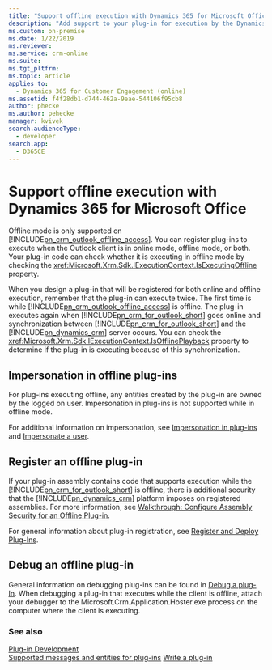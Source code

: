 ```yaml
---
title: "Support offline execution with Dynamics 365 for Microsoft Office (Developer Guide for Dynamics 365 Customer Engagement (on-premises)) | MicrosoftDocs"
description: "Add support to your plug-in for execution by the Dynamics 365 for Microsoft Office Outlook with Offline Access while the client is offline."
ms.custom: on-premise
ms.date: 1/22/2019
ms.reviewer: 
ms.service: crm-online
ms.suite: 
ms.tgt_pltfrm: 
ms.topic: article
applies_to: 
  - Dynamics 365 for Customer Engagement (online)
ms.assetid: f4f28db1-d744-462a-9eae-544106f95cb8
author: phecke
ms.author: pehecke
manager: kvivek
search.audienceType: 
  - developer
search.app: 
  - D365CE
---
```

# Support offline execution with Dynamics 365 for Microsoft Office

 Offline mode is only supported on [!INCLUDE[pn_crm_outlook_offline_access](../includes/pn-crm-outlook-offline-access.md)]. You can register plug-ins to execute when the Outlook client is in online mode, offline mode, or both.  Your plug-in code can check whether it is executing in offline mode by checking the <xref:Microsoft.Xrm.Sdk.IExecutionContext.IsExecutingOffline> property.  
  
 When you design a plug-in that will be registered for both online and offline execution, remember that the plug-in can execute twice. The first time is while [!INCLUDE[pn_crm_outlook_offline_access](../includes/pn-crm-outlook-offline-access.md)] is offline. The plug-in executes again when [!INCLUDE[pn_crm_for_outlook_short](../includes/pn-crm-for-outlook-short.md)] goes online and synchronization between [!INCLUDE[pn_crm_for_outlook_short](../includes/pn-crm-for-outlook-short.md)] and the [!INCLUDE[pn_dynamics_crm](../includes/pn-dynamics-crm.md)] server occurs. You can check the <xref:Microsoft.Xrm.Sdk.IExecutionContext.IsOfflinePlayback> property to determine if the plug-in is executing because of this synchronization.

## Impersonation in offline plug-ins

For plug-ins executing offline, any entities created by the plug-in are owned by the logged on user. Impersonation in plug-ins is not supported while in offline mode.

For additional information on impersonation, see [Impersonation in plug-ins](impersonation-plugins.md) and [Impersonate a user](/powerapps/developer/common-data-service/impersonate-a-user).

## Register an offline plug-in

If your plug-in assembly contains code that supports execution while the [!INCLUDE[pn_crm_for_outlook_short](../includes/pn-crm-for-outlook-short.md)] is offline, there is additional security that the [!INCLUDE[pn_dynamics_crm](../includes/pn-dynamics-crm.md)] platform imposes on registered assemblies. For more information, see [Walkthrough: Configure Assembly Security for an Offline Plug-in](walkthrough-configure-assembly-security-offline-plugin.md).

For general information about plug-in registration, see [Register and Deploy Plug-Ins](register-deploy-plugins.md).

## Debug an offline plug-in

General information on debugging plug-ins can be found in [Debug a plug-In](debug-plugin.md). When debugging a plug-in that executes while the client is offline, attach your debugger to the Microsoft.Crm.Application.Hoster.exe process on the computer where the client is executing.
  
### See also  
[Plug-in Development](plugin-development.md)   
[Supported messages and entities for plug-ins](supported-messages-entities-plugin.md)
[Write a plug-in](/powerapps/developer/common-data-service/write-plug-in)

